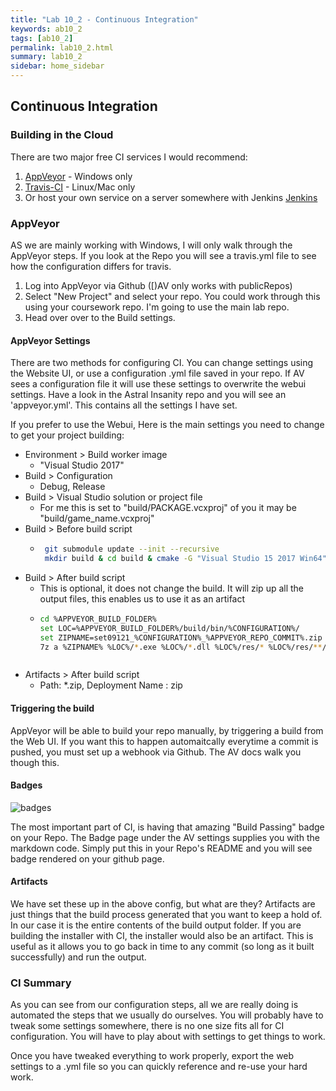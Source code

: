 ```yaml
---
title: "Lab 10_2 - Continuous Integration"
keywords: ab10_2
tags: [ab10_2]
permalink: lab10_2.html
summary: lab10_2
sidebar: home_sidebar
---
```

## Continuous Integration

### Building in the Cloud

There are two major free CI services I would recommend:
1. [AppVeyor](https://ci.appveyor.co) - Windows only
2. [Travis-CI](https://travis-ci.org) - Linux/Mac only
3. Or host your own service on a server somewhere with Jenkins [Jenkins](https://jenkins.io)


### AppVeyor

AS we are mainly working with Windows, I will only walk through the AppVeyor steps. If you look at the Repo you will see a travis.yml file to see how the configuration differs for travis.

1. Log into AppVeyor via Github ([)AV only works with publicRepos)
2. Select "New Project" and select your repo. You could work through this using your coursework repo. I'm going to use the main lab repo.
3. Head over over to the Build settings.

#### AppVeyor Settings

There are two methods for configuring CI. You can change settings using the Website UI, or use a configuration .yml file saved in your repo. If AV sees a configuration file it will use these settings to overwrite the webui settings. Have a look in the Astral Insanity repo and you will see an 'appveyor.yml'. This contains all the settings I have set.

If you prefer to use the Webui, Here is the main settings you need to change to get your project building:

- Environment > Build worker image
  - "Visual Studio 2017"
- Build > Configuration
  - Debug, Release
- Build > Visual Studio solution or project file
  - For me this is set to "build/PACKAGE.vcxproj" of you it may be "build/game_name.vcxproj"
- Build > Before build script
  - ```bash
     git submodule update --init --recursive
     mkdir build & cd build & cmake -G "Visual Studio 15 2017 Win64" ../
     ```
- Build > After build script
  - This is optional, it does not change the build. It will zip up all the output files, this enables us to use it as an artifact
  - ```bash
    cd %APPVEYOR_BUILD_FOLDER% 
    set LOC=%APPVEYOR_BUILD_FOLDER%/build/bin/%CONFIGURATION%/
    set ZIPNAME=set09121_%CONFIGURATION%_%APPVEYOR_REPO_COMMIT%.zip
    7z a %ZIPNAME% %LOC%/*.exe %LOC%/*.dll %LOC%/res/* %LOC%/res/**/*
  ```
- Artifacts > After build script
  - Path: \*.zip, Deployment Name : zip

#### Triggering the build

AppVeyor will be able to build your repo manually, by triggering a build from the Web UI. If you want this to happen automaitcally everytime a commit is pushed, you must set up a webhook via Github. The AV docs walk you though this.

#### Badges

![badges](assets/images/badges.png)

The most important part of CI, is having that amazing "Build Passing" badge on your Repo. The Badge page under the AV settings supplies you with the markdown code. Simply put this in your Repo's README and you will see badge rendered on your github page.

#### Artifacts

We have set these up in the above config, but what are they? Artifacts are just things that the build process generated that you want to keep a hold of. In our case it is the entire contents of the build output folder. If you are building the installer with CI, the installer would also be an artifact. This is useful as it allows you to go back in time to any commit (so long as it built successfully) and run the output.

### CI Summary

As you can see from our configuration steps, all we are really doing is automated the steps that we usually do ourselves. You will probably have to tweak some settings somewhere, there is no one size fits all for CI configuration. You will have to play about with settings to get things to work.

Once you have tweaked everything to work properly, export the web settings to a .yml file so you can quickly reference and re-use your hard work.